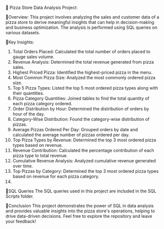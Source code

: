 🍕 Pizza Store Data Analysis Project:

🍕Overview:
This project involves analyzing the sales and customer data of a pizza store to derive meaningful insights that can help in decision-making and business optimization. The analysis is performed using SQL queries on various datasets.

🍕Key Insights:
1.	Total Orders Placed: Calculated the total number of orders placed to gauge sales volume.
2.	Revenue Analysis: Determined the total revenue generated from pizza sales.
3.	Highest Priced Pizza: Identified the highest-priced pizza in the menu.
4.	Most Common Pizza Size: Analyzed the most commonly ordered pizza size.
5.	Top 5 Pizza Types: Listed the top 5 most ordered pizza types along with their quantities.
6.	Pizza Category Quantities: Joined tables to find the total quantity of each pizza category ordered.
7.	Order Distribution by Hour: Determined the distribution of orders by hour of the day.
8.	Category-Wise Distribution: Found the category-wise distribution of pizzas.
9.	Average Pizzas Ordered Per Day: Grouped orders by date and calculated the average number of pizzas ordered per day.
10.	Top Pizza Types by Revenue: Determined the top 3 most ordered pizza types based on revenue.
11.	Revenue Contribution: Calculated the percentage contribution of each pizza type to total revenue.
12.	Cumulative Revenue Analysis: Analyzed cumulative revenue generated over time.
13.	Top Pizzas by Category: Determined the top 3 most ordered pizza types based on revenue for each pizza category.
14.	
🍕SQL Queries
The SQL queries used in this project are included in the SQL Scripts folder.

🍕Conclusion
This project demonstrates the power of SQL in data analysis and provides valuable insights into the pizza store's operations, helping to drive data-driven decisions.
Feel free to explore the repository and leave your feedback!

